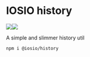 # IOSIO history
<img src="https://img.shields.io/circleci/project/github/iosio/history.svg?style=flat-square" /><img src="https://img.shields.io/npm/v/@iosio/history.svg?style=flat-square" />

A simple and slimmer history util

```sh
npm i @iosio/history
```
